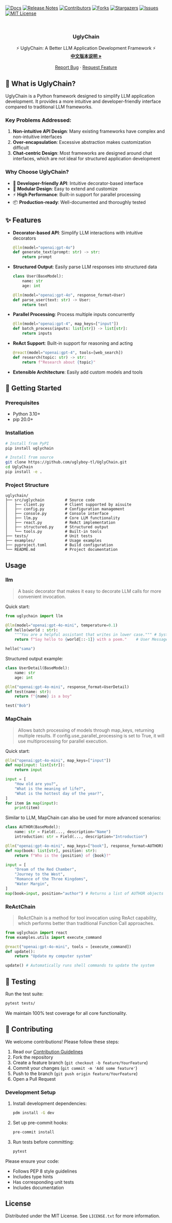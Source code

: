 [![Docs][docs-shield]][docs-url]
[![Release Notes][release-shield]][release-url]
[![Contributors][contributors-shield]][contributors-url]
[![Forks][forks-shield]][forks-url]
[![Stargazers][stars-shield]][stars-url]
[![Issues][issues-shield]][issues-url]
[![MIT License][license-shield]][license-url]

<!-- PROJECT LOGO -->
<br />
<div align="center">
  <a href="https://github.com/uglyboy-tl/UglyChain">
    <!-- <img src="images/logo.png" alt="Logo" width="80" height="80"> -->
  </a>

  <h3 align="center">UglyChain</h3>

  <p align="center">
    ⚡ UglyChain: A Better LLM Application Development Framework ⚡
    <br />
    <a href="README_zh.md"><strong>中文版本说明 »</strong></a>
    <br />
    <br />
    <a href="https://github.com/uglyboy-tl/UglyChain/issues">Report Bug</a>
    ·
    <a href="https://github.com/uglyboy-tl/UglyChain/issues">Request Feature</a>
  </p>
</div>

## 🤔 What is UglyChain?

UglyChain is a Python framework designed to simplify LLM application development. It provides a more intuitive and developer-friendly interface compared to traditional LLM frameworks.

### Key Problems Addressed:
1. **Non-intuitive API Design**: Many existing frameworks have complex and non-intuitive interfaces
2. **Over-encapsulation**: Excessive abstraction makes customization difficult
3. **Chat-centric Design**: Most frameworks are designed around chat interfaces, which are not ideal for structured application development

### Why Choose UglyChain?
- 🚀 **Developer-friendly API**: Intuitive decorator-based interface
- 🧩 **Modular Design**: Easy to extend and customize
- ⚡ **High Performance**: Built-in support for parallel processing
- 📦 **Production-ready**: Well-documented and thoroughly tested

## ✨ Features

- **Decorator-based API**: Simplify LLM interactions with intuitive decorators
  ```python
  @llm(model="openai:gpt-4o")
  def generate_text(prompt: str) -> str:
      return prompt
  ```

- **Structured Output**: Easily parse LLM responses into structured data
  ```python
  class User(BaseModel):
      name: str
      age: int

  @llm(model="openai:gpt-4o", response_format=User)
  def parse_user(text: str) -> User:
      return text
  ```

- **Parallel Processing**: Process multiple inputs concurrently
  ```python
  @llm(model="openai:gpt-4", map_keys=["input"])
  def batch_process(inputs: list[str]) -> list[str]:
      return inputs
  ```

- **ReAct Support**: Built-in support for reasoning and acting
  ```python
  @react(model="openai:gpt-4", tools=[web_search])
  def research(topic: str) -> str:
      return f"Research about {topic}"
  ```

- **Extensible Architecture**: Easily add custom models and tools

## 🚀 Getting Started

### Prerequisites
- Python 3.10+
- pip 20.0+

### Installation

```bash
# Install from PyPI
pip install uglychain

# Install from source
git clone https://github.com/uglyboy-tl/UglyChain.git
cd UglyChain
pip install -e .
```

### Project Structure

```
uglychain/
├── src/uglychain         # Source code
│   ├── client.py         # Client supported by aisuite
│   ├── config.py         # Configuration management
│   ├── console.py        # Console interface
│   ├── llm.py            # Core LLM functionality
│   ├── react.py          # ReAct implementation
│   ├── structured.py     # Structured output
│   └── tools.py          # Built-in tools
├── tests/                # Unit tests
├── examples/             # Usage examples
├── pyproject.toml        # Build configuration
└── README.md             # Project documentation
```

## Usage

### llm

> A basic decorator that makes it easy to decorate LLM calls for more convenient invocation.

Quick start:

```python
from uglychain import llm

@llm(model="openai:gpt-4o-mini", temperature=0.1)
def hello(world : str):
    """You are a helpful assistant that writes in lower case.""" # System Message
    return f"Say hello to {world[::-1]} with a poem."    # User Message

hello("sama")
```

Structured output example:

```python
class UserDetail(BaseModel):
    name: str
    age: int

@llm("openai:gpt-4o-mini", response_format=UserDetail)
def test(name: str):
    return f"{name} is a boy"

test("Bob")
```

### MapChain

> Allows batch processing of models through map_keys, returning multiple results. If config.use_parallel_processing is set to True, it will use multiprocessing for parallel execution.

Quick start:

```python
@llm("openai:gpt-4o-mini", map_keys=["input"])
def map(input: list[str]):
    return input

input = [
    "How old are you?",
    "What is the meaning of life?",
    "What is the hottest day of the year?",
]
for item in map(input):
    print(item)
```

Similar to LLM, MapChain can also be used for more advanced scenarios:

```python
class AUTHOR(BaseModel):
    name: str = Field(..., description="Name")
    introduction: str = Field(..., description="Introduction")

@llm("openai:gpt-4o-mini", map_keys=["book"], response_format=AUTHOR)
def map(book: list[str], position: str):
    return f"Who is the {position} of {book}?"

input = [
    "Dream of the Red Chamber",
    "Journey to the West",
    "Romance of the Three Kingdoms",
    "Water Margin",
]
map(book=input, position="author") # Returns a list of AUTHOR objects
```

### ReActChain
> ReActChain is a method for tool invocation using ReAct capability, which performs better than traditional Function Call approaches.

```python
from uglychain import react
from examples.utils import execute_command

@react("openai:gpt-4o-mini", tools = [execute_command])
def update():
    return "Update my computer system"

update() # Automatically runs shell commands to update the system
```

## 🧪 Testing

Run the test suite:

```bash
pytest tests/
```

We maintain 100% test coverage for all core functionality.

## 🤝 Contributing

We welcome contributions! Please follow these steps:

1. Read our [Contribution Guidelines](CONTRIBUTING.md)
2. Fork the repository
3. Create a feature branch (`git checkout -b feature/YourFeature`)
4. Commit your changes (`git commit -m 'Add some feature'`)
5. Push to the branch (`git push origin feature/YourFeature`)
6. Open a Pull Request

### Development Setup

1. Install development dependencies:
   ```bash
   pdm install -G dev
   ```

2. Set up pre-commit hooks:
   ```bash
   pre-commit install
   ```

3. Run tests before committing:
   ```bash
   pytest
   ```

Please ensure your code:
- Follows PEP 8 style guidelines
- Includes type hints
- Has corresponding unit tests
- Includes documentation

## License

Distributed under the MIT License. See `LICENSE.txt` for more information.

<!-- MARKDOWN LINKS & IMAGES -->
<!-- https://www.markdownguide.org/basic-syntax/#reference-style-links -->
[docs-shield]: https://img.shields.io/badge/Docs-mkdocs-blue?style=for-the-badge
[docs-url]: https://uglychain.uglyboy.cn/
[release-shield]:https://img.shields.io/github/release/uglyboy-tl/UglyChain.svg?style=for-the-badge
[release-url]: https://github.com/uglyboy-tl/UglyChain/releases
[contributors-shield]: https://img.shields.io/github/contributors/uglyboy-tl/UglyChain.svg?style=for-the-badge
[contributors-url]: https://github.com/uglyboy-tl/UglyChain/graphs/contributors
[forks-shield]: https://img.shields.io/github/forks/uglyboy-tl/UglyChain.svg?style=for-the-badge
[forks-url]: https://github.com/uglyboy-tl/UglyChain/network/members
[stars-shield]: https://img.shields.io/github/stars/uglyboy-tl/UglyChain.svg?style=for-the-badge
[stars-url]: https://github.com/uglyboy-tl/UglyChain/stargazers
[issues-shield]: https://img.shields.io/github/issues/uglyboy-tl/UglyChain.svg?style=for-the-badge
[issues-url]: https://github.com/uglyboy-tl/UglyChain/issues
[license-shield]: https://img.shields.io/github/license/uglyboy-tl/UglyChain.svg?style=for-the-badge
[license-url]: https://github.com/uglyboy-tl/UglyChain/blob/master/LICENSE.txt
